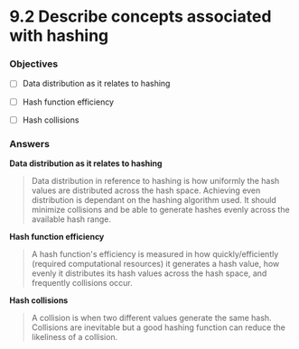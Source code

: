 # 9.2 Describe concepts associated with hashing

### Objectives

- [ ] Data distribution as it relates to hashing
- [ ] Hash function efficiency
- [ ] Hash collisions


### Answers

**Data distribution as it relates to hashing**
> Data distribution in reference to hashing is how uniformly the hash values are distributed across the hash space. Achieving even distribution is dependant on the hashing algorithm used. It should minimize collisions and be able to generate hashes evenly across the available hash range.

**Hash function efficiency**
> A hash function's efficiency is measured in how quickly/efficiently (required computational resources) it generates a hash value, how evenly it distributes its hash values across the hash space, and frequently collisions occur. 

**Hash collisions**
> A collision is when two different values generate the same hash. Collisions are inevitable but a good hashing function can reduce the likeliness of a collision.
